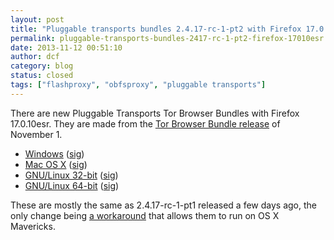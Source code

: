 ```yaml
---
layout: post
title: "Pluggable transports bundles 2.4.17-rc-1-pt2 with Firefox 17.0.10esr"
permalink: pluggable-transports-bundles-2417-rc-1-pt2-firefox-17010esr
date: 2013-11-12 00:51:10
author: dcf
category: blog
status: closed
tags: ["flashproxy", "obfsproxy", "pluggable transports"]
---
```


There are new Pluggable Transports Tor Browser Bundles with Firefox 17.0.10esr. They are made from the [Tor Browser Bundle release](https://blog.torproject.org/blog/new-tor-browser-bundles-firefox-17010esr) of November 1.

-   [Windows](https://www.torproject.org/dist/torbrowser/tor-pluggable-transports-browser-2.4.17-rc-1-pt2_en-US.exe) ([sig](https://www.torproject.org/dist/torbrowser/tor-pluggable-transports-browser-2.4.17-rc-1-pt2_en-US.exe.asc))
-   [Mac OS X](https://www.torproject.org/dist/torbrowser/osx/TorBrowser-Pluggable-Transports-2.4.17-rc-1-pt2-osx-i386-en-US.zip) ([sig](https://www.torproject.org/dist/torbrowser/osx/TorBrowser-Pluggable-Transports-2.4.17-rc-1-pt2-osx-i386-en-US.zip.asc))
-   [GNU/Linux 32-bit](https://www.torproject.org/dist/torbrowser/linux/tor-pluggable-transports-browser-gnu-linux-i686-2.4.17-rc-1-pt2-dev-en-US.tar.gz) ([sig](https://www.torproject.org/dist/torbrowser/linux/tor-pluggable-transports-browser-gnu-linux-i686-2.4.17-rc-1-pt2-dev-en-US.tar.gz.asc))
-   [GNU/Linux 64-bit](https://www.torproject.org/dist/torbrowser/linux/tor-pluggable-transports-browser-gnu-linux-x86_64-2.4.17-rc-1-pt2-dev-en-US.tar.gz) ([sig](https://www.torproject.org/dist/torbrowser/linux/tor-pluggable-transports-browser-gnu-linux-x86_64-2.4.17-rc-1-pt2-dev-en-US.tar.gz.asc))

These are mostly the same as 2.4.17-rc-1-pt1 released a few days ago, the only change being [a workaround](https://trac.torproject.org/projects/tor/ticket/10030#comment:20) that allows them to run on OS X Mavericks.

